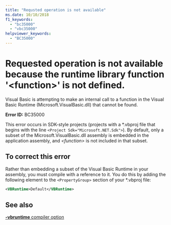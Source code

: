 ```yaml
---
title: "Requsted operation is not available"
ms.date: 10/10/2018
f1_keywords: 
  - "bc35000"
  - "vbc35000"
helpviewer_keywords: 
  - "BC35000"
---
```

# Requested operation is not available because the runtime library function '\<function>' is not defined.

Visual Basic is attempting to make an internal call to a function in the Visual Basic Runtime (Microsoft.VisualBasic.dll) that cannot be found.
  
**Error ID:** BC35000  

This error occurs in SDK-style projects (projects with a \*.vbproj file that begins with the line `<Project Sdk="Microsoft.NET.Sdk">`). By default, only a subset of the Microsoft.VisualBasic.dll assembly is embedded in the application assembly, and *\<function>* is not included in that subset.  

## To correct this error  

Rather than embedding a subset of the Visual Basic Runtime in your assembly, you must compile with a reference to it. You do this by adding the following element to the `<PropertyGroup>` section of your *.vbproj file:

```xml
<VBRuntime>Default</VBRuntime>
```

## See also  

[**-vbruntime** compiler option](../../reference/command-line-compiler/vbruntime.md)